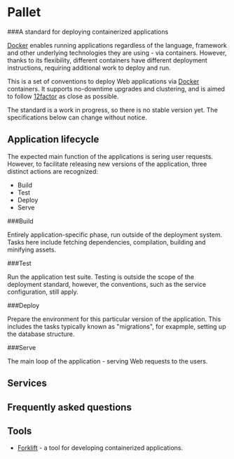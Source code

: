 Pallet
======

###A standard for deploying containerized applications

[Docker] enables running applications regardless of the language, framework and
other underlying technologies they are using - via containers. However, thanks
to its flexibility, different containers have different deployment
instructions, requiring additional work to deploy and run.

This is a set of conventions to deploy Web applications via [Docker]
containers. It supports no-downtime upgrades and clustering, and is aimed to
follow [12factor] as close as possible.

The standard is a work in progress, so there is no stable version yet. The
specifications below can change without notice.

Application lifecycle
---------------------

The expected main function of the applications is sering user requests.
However, to facilitate releasing new versions of the application, three
distinct actions are recognized:

* Build
* Test
* Deploy
* Serve

###Build

Entirely application-specific phase, run outside of the deployment system.
Tasks here include fetching dependencies, compilation, building and minifying
assets.

###Test

Run the application test suite. Testing is outside the scope of the deployment
standard, however, the conventions, such as the service configuration, still
apply.

###Deploy

Prepare the environment for this particular version of the application. This
includes the tasks typically known as "migrations", for exapmple, setting up
the database structure.

###Serve

The main loop of the application - serving Web requests to the users.

Services
--------

Frequently asked questions
--------------------------

Tools
-----

* [Forklift](https://github.com/infoxchange/docker-forklift) - a tool for
  developing containerized applications.

[Docker]: https://www.docker.com/
[12factor]: http://12factor.net/
